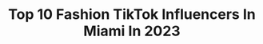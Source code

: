 ---
title: Top 10 Fashion TikTok Influencers In Miami In 2023
description: >-
  Find top fashion TikTok influencers in Miami in 2023. Most popular hashtags: #fyp #miami #fashion #foryou.
platform: TikTok
hits: 108
text_top: See the top-rated TikTok profiles on inBeat.
text_bottom: Our search engine has 108 TikTok influencers like this in Miami, United States for you to work with.
profiles:
  - username: "daria.koso.photo"
    fullname: >-
      DARIA KOSO | photo
    bio: >-
      Fashion Photographer 📷 Miami 📍 IG: @daria.koso.photo YouTube: Daria Koso
    location: "United States"
    followers: 291500
    engagement: 640
    commentsToLikes: 0.034667
    id: ckbwinvlt3d860j23r32z8was
    verified: false
    hashtags: "#foryoupage, #posing, #bts, #fyp"
  - username: "stephaniecosmopolitan"
    fullname: >-
      Steph Cosmopolitan
    bio: >-
      Style, beauty and luxury posts. Visit me on IG @stephaniecosmopolitan
    location: "United States"
    followers: 13000
    engagement: 659
    commentsToLikes: 0.023711
    id: ck8w59eqa9niq0j78hcqe3odh
    verified: false
    hashtags: "#fyp, #ootdinspo, #photoshootposes, #overshareinyourunderwear"
  - username: "iamnadiamoore_"
    fullname: >-
      Nadia Moore
    bio: >-
      20✨ IG: Iamnadiamoore_ YouTube: IamNadiaMoore_ 📩collabwithnadia@gmail.com
    location: "United States"
    followers: 253000
    engagement: 1473
    commentsToLikes: 0.040306
    id: ck931p1p4fmew0j78es7wa7x9
    verified: false
    hashtags: "#funny, #beach, #plt, #relatable"
  - username: "daniduqued"
    fullname: >-
      Daniduqued
    bio: >-
      Blogger/Content creator IG: @daniduqued
    location: "United States"
    followers: 79500
    engagement: 564
    commentsToLikes: 0.114618
    id: ck83ze1kuzx5q0j785dpzcl3r
    verified: false
    hashtags: "#dothescottsslide, #turbotaxlivepick6, #thisorthatsblv, #getreadywitholdspice"
  - username: "jpark_fit"
    fullname: >-
      Jeremy Park
    bio: >-
      🇺🇸 x 🇰🇷 ⚡️Workouts Everyday⚡️ Natty 🌱 SONIC SHREDDER CHALLENGE👇🏽
    location: "United States"
    followers: 1900000
    engagement: 960
    commentsToLikes: 0.008190
    id: ck85cpw8e2waf0j78buzx5qh1
    verified: true
    hashtags: "#jparkfit, #workout, #gains, #fyp"
  - username: "maddie_burch"
    fullname: >-
      Maddie Burch 
    bio: >-
      FL girl🕊☀️🌸🍊 cooler on instagram → @maddie_burch ⚡️shop my clothing boutique↓
    location: "United States"
    followers: 202500
    engagement: 1374
    commentsToLikes: 0.020901
    id: ck9reo85335gq0j787hvz38ct
    verified: false
    hashtags: "#styleinspo, #miamibeach, #miami, #foryou"
  - username: "shopnessaxvs"
    fullname: >-
      NESSA
    bio: >-
      Latina-Owned Boutique✨ Use code TIKTOK for 10% OFF
    location: "United States"
    followers: 14000
    engagement: 586
    commentsToLikes: 0.020822
    id: ckcp0s5n4axj20j23hyxaecqm
    verified: false
    hashtags: "#fashioninspo, #styleinspo, #fashion, #biztips"
  - username: "angielandaburu"
    fullname: >-
      Angie Landaburu
    bio: >-
      Angie Landaburu | IG @angelitalc @elitemodelworld @lomanagment
    location: "United States"
    followers: 42100
    engagement: 85
    commentsToLikes: 0.024420
    id: ckb9ookyfj9co0j23nuhnicl9
    verified: false
    hashtags: "#beauty, #tiktokgirls, #diy, #viral"
  - username: "dezimarcellis"
    fullname: >-
      Desirée Beal
    bio: >-
      27 • Maine • TDS 🖤
    location: "United States"
    followers: 9421
    engagement: 1124
    commentsToLikes: 0.055463
    id: ckc7cc3djm0130j23zbcl9yrq
    verified: false
    hashtags: "#leogirlfriend, #onestepcloser, #vacation, #policeoftiktok"
  - username: "jennaharwoodofficial"
    fullname: >-
      it’s me jenna
    bio: >-
      ⭐️it’s me Jenna⭐️ Instagram: @jennaharwoodofficial
    location: "United States"
    followers: 64000
    engagement: 681
    commentsToLikes: 0.067840
    id: ckdswvvanqixu0j23jxjorb9b
    verified: false
    hashtags: "#luxury, #bridgerton, #dothescottsslide, #trending"
---
